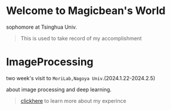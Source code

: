# Welcome to Magicbean's World
sophomore at Tsinghua Univ.

>This is used to take record of my accomplishment

# ImageProcessing
two week's visit to `MoriLab,Nagoya Univ`.(2024.1.22-2024.2.5)

about image processing and deep learning.

>[clickhere](https://github.com/MagicbeanJiang/ImageProcessing) to learn more about my experince
